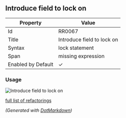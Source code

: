 ## Introduce field to lock on

| Property           | Value                      |
| ------------------ | -------------------------- |
| Id                 | RR0067                     |
| Title              | Introduce field to lock on |
| Syntax             | lock statement             |
| Span               | missing expression         |
| Enabled by Default | &#x2713;                   |

### Usage

![Introduce field to lock on](../../images/refactorings/IntroduceFieldToLockOn.png)

[full list of refactorings](Refactorings.md)

*\(Generated with [DotMarkdown](http://github.com/JosefPihrt/DotMarkdown)\)*